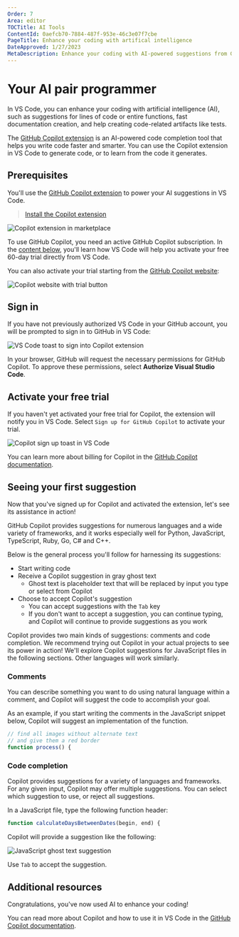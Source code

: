 ```yaml
---
Order: 7
Area: editor
TOCTitle: AI Tools
ContentId: 0aefcb70-7884-487f-953e-46c3e07f7cbe
PageTitle: Enhance your coding with artifical intelligence
DateApproved: 1/27/2023
MetaDescription: Enhance your coding with AI-powered suggestions from GitHub Copilot.
---
```

# Your AI pair programmer

In VS Code, you can enhance your coding with artificial intelligence (AI), such as suggestions for lines of code or entire functions, fast documentation creation, and help creating code-related artifacts like tests.

The [GitHub Copilot extension](https://marketplace.visualstudio.com/items?itemName=GitHub.copilot) is an AI-powered code completion tool that helps you write code faster and smarter. You can use the Copilot extension in VS Code to generate code, or to learn from the code it generates.

## Prerequisites

You'll use the [GitHub Copilot extension](https://marketplace.visualstudio.com/items?itemName=GitHub.copilot) to power your AI suggestions in VS Code.

> <a class="install-extension-btn" href="vscode:extension/GitHub.copilot">Install the Copilot extension</a>

![Copilot extension in marketplace](./images/artifical-intelligence/copilot-extension.png)

To use GitHub Copilot, you need an active GitHub Copilot subscription. In the [content below](#activate-your-free-trial), you'll learn how VS Code will help you activate your free 60-day trial directly from VS Code.

You can also activate your trial starting from the [GitHub Copilot website](https://copilot.github.com/):

![Copilot website with trial button](./images/artifical-intelligence/website-top-buttons.png)

## Sign in

If you have not previously authorized VS Code in your GitHub account, you will be prompted to sign in to GitHub in VS Code:

![VS Code toast to sign into Copilot extension](./images/artifical-intelligence/copilot-auth.png)

In your browser, GitHub will request the necessary permissions for GitHub Copilot. To approve these permissions, select **Authorize Visual Studio Code**.

## Activate your free trial

If you haven't yet activated your free trial for Copilot, the extension will notify you in VS Code. Select `Sign up for GitHub Copilot` to activate your trial.

![Copilot sign up toast in VS Code](./images/artifical-intelligence/copilot-access.png.png)

You can learn more about billing for Copilot in the [GitHub Copilot documentation](hhttps://docs.github.com/en/billing/managing-billing-for-github-copilot/about-billing-for-github-copilot).

## Seeing your first suggestion

Now that you've signed up for Copilot and activated the extension, let's see its assistance in action!

GitHub Copilot provides suggestions for numerous languages and a wide variety of frameworks, and it works especially well for Python, JavaScript, TypeScript, Ruby, Go, C# and C++.

Below is the general process you'll follow for harnessing its suggestions:

* Start writing code
* Receive a Copilot suggestion in gray ghost text
     * Ghost text is placeholder text that will be replaced by input you type or select from Copilot
* Choose to accept Copilot's suggestion
     * You can accept suggestions with the `Tab` key
     * If you don't want to accept a suggestion, you can continue typing, and Copilot will continue to provide suggestions as you work

Copilot provides two main kinds of suggestions: comments and code completion. We recommend trying out Copilot in your actual projects to see its power in action! We'll explore Copilot suggestions for JavaScript files in the following sections. Other languages will work similarly.

### Comments

You can describe something you want to do using natural language within a comment, and Copilot will suggest the code to accomplish your goal.

As an example, if you start writing the comments in the JavaScript snippet below, Copilot will suggest an implementation of the function.

```js
// find all images without alternate text
// and give them a red border
function process() {
```

### Code completion

Copilot provides suggestions for a variety of languages and frameworks. For any given input, Copilot may offer multiple suggestions. You can select which suggestion to use, or reject all suggestions.

In a JavaScript file, type the following function header:

```js
function calculateDaysBetweenDates(begin, end) {
```

Copilot will provide a suggestion like the following:

![JavaScript ghost text suggestion](./images/artifical-intelligence/js-suggest.png)

Use `Tab` to accept the suggestion.

## Additional resources

Congratulations, you've now used AI to enhance your coding!

You can read more about Copilot and how to use it in VS Code in the [GitHub Copilot documentation](https://docs.github.com/en/copilot/getting-started-with-github-copilot/getting-started-with-github-copilot-in-visual-studio-code).
